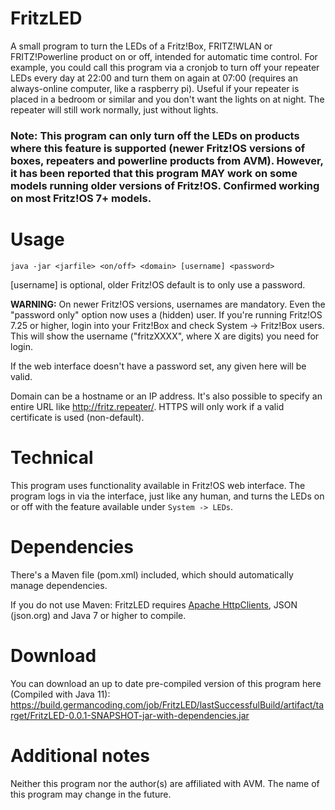 # FritzLED
A small program to turn the LEDs of a Fritz!Box, FRITZ!WLAN or FRITZ!Powerline product on or off, intended for automatic time control. For example, you could call this program via a cronjob to turn off your repeater LEDs every day at 22:00 and turn them on again at 07:00 (requires an always-online computer, like a raspberry pi). Useful if your repeater is placed in a bedroom or similar and you don't want the lights on at night. The repeater will still work normally, just without lights.

### Note: This program can only turn off the LEDs on products where this feature is supported (newer Fritz!OS versions of boxes, repeaters and powerline products from AVM). However, it has been reported that this program MAY work on some models running older versions of Fritz!OS. Confirmed working on most Fritz!OS 7+ models.

# Usage
`java -jar <jarfile> <on/off> <domain> [username] <password>`

[username] is optional, older Fritz!OS default is to only use a password.

**WARNING:**
On newer Fritz!OS versions, usernames are mandatory. Even the "password only" option now uses a (hidden) user. If you're running Fritz!OS 7.25 or higher, login into your Fritz!Box and check System -> Fritz!Box users. This will show the username ("fritzXXXX", where X are digits) you need for login.

If the web interface doesn't have a password set, any <password> given here will be valid.

Domain can be a hostname or an IP address. It's also possible to specify an entire URL like http://fritz.repeater/. HTTPS will only work if a valid certificate is used (non-default).

# Technical
This program uses functionality available in Fritz!OS web interface. The program logs in via the interface, just like any human, and turns the LEDs on or off with the feature available under `System -> LEDs`.

# Dependencies
There's a Maven file (pom.xml) included, which should automatically manage dependencies. 

If you do not use Maven:
FritzLED requires [Apache HttpClients](https://hc.apache.org/httpcomponents-client-ga/index.html), JSON (json.org) and Java 7 or higher to compile.

# Download
You can download an up to date pre-compiled version of this program here (Compiled with Java 11):
https://build.germancoding.com/job/FritzLED/lastSuccessfulBuild/artifact/target/FritzLED-0.0.1-SNAPSHOT-jar-with-dependencies.jar
  
# Additional notes

Neither this program nor the author(s) are affiliated with AVM. The name of this program may change in the future.
